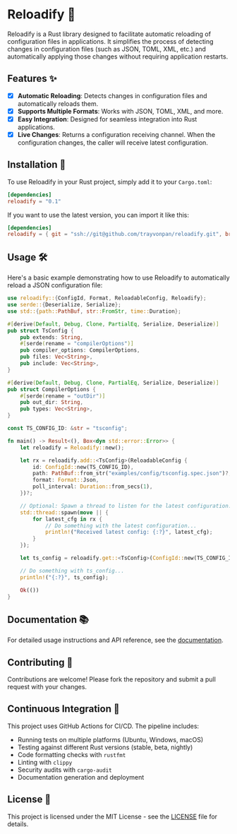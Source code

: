 # Reloadify 🔁

Reloadify is a Rust library designed to facilitate automatic reloading of configuration files in applications. It simplifies the process of detecting changes in configuration files (such as JSON, TOML, XML, etc.) and automatically applying those changes without requiring application restarts.

## Features ✨

- [x] **Automatic Reloading**: Detects changes in configuration files and automatically reloads them.
- [x] **Supports Multiple Formats**: Works with JSON, TOML, XML, and more.
- [x] **Easy Integration**: Designed for seamless integration into Rust applications.
- [x] **Live Changes**: Returns a configuration receiving channel. When the configuration changes, the caller will receive latest configuration.

## Installation 🚀

To use Reloadify in your Rust project, simply add it to your `Cargo.toml`:

```toml
[dependencies]
reloadify = "0.1"
```

If you want to use the latest version, you can import it like this:

```toml
[dependencies]
reloadify = { git = "ssh://git@github.com/trayvonpan/reloadify.git", branch = "main" }
```

## Usage 🛠️

Here's a basic example demonstrating how to use Reloadify to automatically reload a JSON configuration file:

```rust
use reloadify::{ConfigId, Format, ReloadableConfig, Reloadify};
use serde::{Deserialize, Serialize};
use std::{path::PathBuf, str::FromStr, time::Duration};

#[derive(Default, Debug, Clone, PartialEq, Serialize, Deserialize)]
pub struct TsConfig {
    pub extends: String,
    #[serde(rename = "compilerOptions")]
    pub compiler_options: CompilerOptions,
    pub files: Vec<String>,
    pub include: Vec<String>,
}

#[derive(Default, Debug, Clone, PartialEq, Serialize, Deserialize)]
pub struct CompilerOptions {
    #[serde(rename = "outDir")]
    pub out_dir: String,
    pub types: Vec<String>,
}

const TS_CONFIG_ID: &str = "tsconfig";

fn main() -> Result<(), Box<dyn std::error::Error>> {
    let reloadify = Reloadify::new();

    let rx = reloadify.add::<TsConfig>(ReloadableConfig {
        id: ConfigId::new(TS_CONFIG_ID),
        path: PathBuf::from_str("examples/config/tsconfig.spec.json")?,
        format: Format::Json,
        poll_interval: Duration::from_secs(1),
    })?;

    // Optional: Spawn a thread to listen for the latest configuration.
    std::thread::spawn(move || {
        for latest_cfg in rx {
            // Do something with the latest configuration...
            println!("Received latest config: {:?}", latest_cfg);
        }
    });

    let ts_config = reloadify.get::<TsConfig>(ConfigId::new(TS_CONFIG_ID))?;

    // Do something with ts_config...
    println!("{:?}", ts_config);

    Ok(())
}

```

## Documentation 📚

For detailed usage instructions and API reference, see the [documentation](https://docs.rs/reloadify/).

## Contributing 🤝

Contributions are welcome! Please fork the repository and submit a pull request with your changes.

## Continuous Integration 🔄

This project uses GitHub Actions for CI/CD. The pipeline includes:

- Running tests on multiple platforms (Ubuntu, Windows, macOS)
- Testing against different Rust versions (stable, beta, nightly)
- Code formatting checks with `rustfmt`
- Linting with `clippy`
- Security audits with `cargo-audit`
- Documentation generation and deployment


## License 📝

This project is licensed under the MIT License - see the [LICENSE](./LICENSE) file for details.
